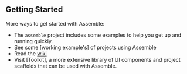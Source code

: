 ## Getting Started

More ways to get started with Assemble:

  * The `assemble` project includes some examples to help you get up and running quickly.
  * See some [working example's] of projects using Assemble
  * Read the [wiki](https://github.com/assemble/assemble/wiki)
  * Visit [Toolkit], a more extensive library of UI components and project scaffolds that can be used with Assemble.
